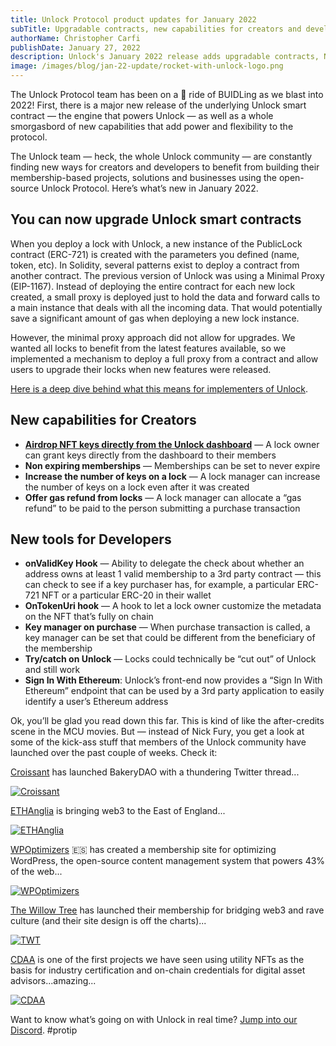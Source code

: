 ```yaml
---
title: Unlock Protocol product updates for January 2022
subTitle: Upgradable contracts, new capabilities for creators and developers
authorName: Christopher Carfi
publishDate: January 27, 2022
description: Unlock's January 2022 release adds upgradable contracts, NFT airdrop support, and over a dozen other new capabilities for creators and developers.
image: /images/blog/jan-22-update/rocket-with-unlock-logo.png
---
```


The Unlock Protocol team has been on a 🚀 ride of BUIDLing as we blast into 2022! First, there is a major new release of the underlying Unlock smart contract — the engine that powers Unlock — as well as a whole smorgasbord of new capabilities that add power and flexibility to the protocol. 

The Unlock team — heck, the whole Unlock community — are constantly finding new ways for creators and developers to benefit from building their membership-based projects, solutions and businesses using the open-source Unlock Protocol. Here’s what’s new in January 2022.

## You can now upgrade Unlock smart contracts

When you deploy a lock with Unlock, a new instance of the PublicLock contract (ERC-721) is created with the parameters you defined (name, token, etc). In Solidity, several patterns exist to deploy a contract from another contract. The previous version of Unlock was using a Minimal Proxy (EIP-1167). Instead of deploying the entire contract for each new lock created, a small proxy is deployed just to hold the data and forward calls to a main instance that deals with all the incoming data. That would potentially save a significant amount of gas when deploying a new lock instance.

However, the minimal proxy approach did not allow for upgrades. We wanted all locks to benefit from the latest features available, so we implemented a mechanism to deploy a full proxy from a contract and allow users to upgrade their locks when new features were released.

[Here is a deep dive behind what this means for implementers of Unlock](https://unlock-protocol.com/blog/upgradeable-patterns).

## New capabilities for Creators

- [**Airdrop NFT keys directly from the Unlock dashboard**](https://unlock-protocol.com/blog/airdrop-nft-memberships) — A lock owner can grant keys directly from the dashboard to their members
- **Non expiring memberships** — Memberships can be set to never expire
- **Increase the number of keys on a lock** — A lock manager can increase the number of keys on a lock even after it was created
- **Offer gas refund from locks** — A lock manager can allocate a “gas refund” to be paid to the person submitting a purchase transaction

## New tools for Developers

- **onValidKey Hook** — Ability to delegate the check about whether an address owns at least 1 valid membership to a 3rd party contract — this can check to see if a key purchaser has, for example, a particular ERC-721 NFT or a particular ERC-20 in their wallet
- **OnTokenUri hook** — A hook to let a lock owner customize the metadata on the NFT that’s fully on chain
- **Key manager on purchase** — When purchase transaction is called, a key manager can be set that could be different from the beneficiary of the membership
- **Try/catch on Unlock** — Locks could technically be “cut out” of Unlock and still work
- **Sign In With Ethereum**: Unlock’s front-end now provides a “Sign In With Ethereum” endpoint that can be used by a 3rd party application to easily identify a user’s Ethereum address

Ok, you’ll be glad you read down this far. This is kind of like the after-credits scene in the MCU movies. But — instead of Nick Fury, you get a look at some of the kick-ass stuff that members of the Unlock community have launched over the past couple of weeks. Check it:

[Croissant](http://twitter.com/croissant) has launched BakeryDAO with a thundering Twitter thread...

[![Croissant](https://unlock-protocol.com/images/blog/jan-22-update/1-min.png)](https://twitter.com/CroissantEth/status/1486387648457580546?s=20)

[ETHAnglia](http://twitter.com/ethanglia) is bringing web3 to the East of England...

[![ETHAnglia](https://unlock-protocol.com/images/blog/jan-22-update/2-min.png)](https://twitter.com/ETHAnglia/status/1484517935796400128?s=20)

[WPOptimizers](http://twitter.com/YoRaulGonzalez) 🇪🇸 has created a membership site for optimizing WordPress, the open-source content management system that powers 43% of the web...

[![WPOptimizers](https://unlock-protocol.com/images/blog/jan-22-update/3-min.png)](https://twitter.com/YoRaulGonzalez/status/1483756404947181571?s=20)

[The Willow Tree](http://twitter.com/twtdao) has launched their membership for bridging web3 and rave culture (and their site design is off the charts)...

[![TWT](https://unlock-protocol.com/images/blog/jan-22-update/4-min.png)](https://twitter.com/twtdao/status/1485996222003433477?s=20)

[CDAA](http://twitter.com/plannerdao) is one of the first projects we have seen using utility NFTs as the basis for industry certification and on-chain credentials for digital asset advisors...amazing...

[![CDAA](https://unlock-protocol.com/images/blog/jan-22-update/5-min.png)](https://twitter.com/PlannerDAO/status/1480991827209641988?s=20)

Want to know what’s going on with Unlock in real time? [Jump into our Discord](https://discord.com/invite/Ah6ZEJyTDp). #protip
